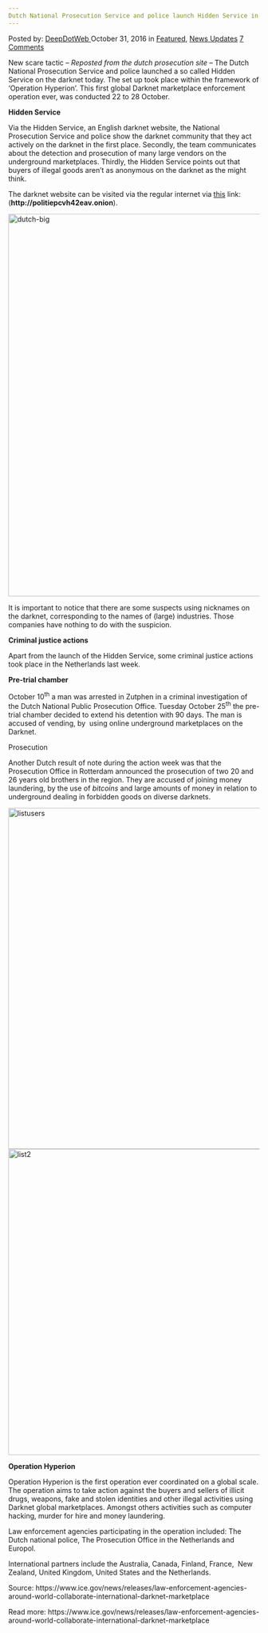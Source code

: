 ```yaml
---
Dutch National Prosecution Service and police launch Hidden Service in global Darknet enforcement operation
---
```

<article class="post-listing post-16216 post type-post status-publish format-standard has-post-thumbnail hentry  tag-darknet tag-dutch tag-enforcement tag-global tag-launch tag-national tag-operation tag-police tag-prosecution tag-service">
    <div class="post-inner">
        <span>Posted by: <a href="https://www.deepdotweb.com/author/admin/" title="">DeepDotWeb </a></span>
    <span>October 31, 2016</span>
    <span>in <a href="https://www.deepdotweb.com/category/deepdot-news/" rel="category tag">Featured</a>, <a href="https://www.deepdotweb.com/category/news-updates/" rel="category tag">News Updates</a></span>
    <span><a href="https://www.deepdotweb.com/2016/10/31/dutch-national-prosecution-service-police-launch-hidden-service-global-darknet-enforcement-operation/#comments">7 Comments</a></span>
    </p>
    <div class="clear"></div>
    <div class="entry">
    <div class="grid-blok grid_2 rol-inleiding type-inhoud" data-layout="{&quot;columns&quot;:2,&quot;DimSiz&quot;:600}">
    <div class="grid-element">
    <div id="PagVld_322681" class="grid-edge">
    <div class="grid-inside">
    <div class="iprox-rich-content iprox-content">
    <p>New scare tactic<em> &#8211; Reposted from the dutch prosecution site</em> &#8211; The Dutch National Prosecution Service and police launched a so called Hidden Service on the darknet today. The set up took place within the framework of ‘Operation Hyperion’. This first global Darknet marketplace enforcement operation ever, was conducted 22 to 28 October.</p>
    </div>
    </div>
    </div>
    </div>
    </div>
    <div class="grid-blok grid_2 rol-inhoud type-inhoud has-no-link-icons" data-layout="{&quot;columns&quot;:2,&quot;DimSiz&quot;:600}">
    <div class="grid-element">
    <div id="PagVld_322682" class="grid-edge">
    <div class="grid-inside">
    <div class="iprox-rich-content iprox-content">
    <p id="h82749da4-9188-4705-b552-f31d7f3882d6"><strong>Hidden Service</strong></p>
    <p>Via the Hidden Service, an English darknet website, the National Prosecution Service and police show the darknet community that they act actively on the darknet in the first place. Secondly, the team communicates about the detection and prosecution of many large vendors on the underground marketplaces. Thirdly, the Hidden Service points out that buyers of illegal goods aren’t as anonymous on the darknet as the might think.</p>
    <p>The darknet website can be visited via the regular internet via <a class="externLink" href="https://politiepcvh42eav.onion.to">this</a> link: (<strong>http://politiepcvh42eav.onion</strong>).</p>
    <p><a href="https://www.deepdotweb.com/wp-content/uploads/2016/10/dutch-big.png"><img class="aligncenter size-full wp-image-16217" src="https://www.deepdotweb.com/wp-content/uploads/2016/10/dutch-big.png" alt="dutch-big" width="1306" height="765" srcset="https://www.deepdotweb.com/wp-content/uploads/2016/10/dutch-big.png 1306w, https://www.deepdotweb.com/wp-content/uploads/2016/10/dutch-big-300x176.png 300w, https://www.deepdotweb.com/wp-content/uploads/2016/10/dutch-big-1024x600.png 1024w" sizes="(max-width: 1306px) 100vw, 1306px" /></a></p>
    <p>It is important to notice that there are some suspects using nicknames on the darknet, corresponding to the names of (large) industries. Those companies have nothing to do with the suspicion.</p>
    <p id="h9bafa314-1d1c-45b0-a799-54bba4064bdf"><strong>Criminal justice actions</strong></p>
    <p>Apart from the launch of the Hidden Service, some criminal justice actions took place in the Netherlands last week.</p>
    <p id="he4bdb32c-3e58-478d-b1ab-502380c3b1ca"><strong>Pre-trial chamber</strong></p>
    <p>October 10<sup>th</sup> a man was arrested in Zutphen in a criminal investigation of the Dutch National Public Prosecution Office. Tuesday October 25<sup>th</sup> the pre-trial chamber decided to extend his detention with 90 days. The man is accused of vending, by  using online underground marketplaces on the Darknet.</p>
    <p id="h7a6bc8a9-9289-4028-b935-2482df3eefce">Prosecution</p>
    <p>Another Dutch result of note during the action week was that the Prosecution Office in Rotterdam announced the prosecution of two 20 and 26 years old brothers in the region. They are accused of joining money laundering, by the use of <dfn title="Bitcoins zijn ’digitale currency’ waarmee betalingen verricht kunnen worden zonder tussenkomst van een bank of andere centrale instelling">bitcoins</dfn> and large amounts of money in relation to underground dealing in forbidden goods on diverse darknets.</p>
    <p><a href="https://www.deepdotweb.com/wp-content/uploads/2016/10/listusers.png"><img class="aligncenter size-full wp-image-16220" src="https://www.deepdotweb.com/wp-content/uploads/2016/10/listusers.png" alt="listusers" width="1185" height="682" srcset="https://www.deepdotweb.com/wp-content/uploads/2016/10/listusers.png 1185w, https://www.deepdotweb.com/wp-content/uploads/2016/10/listusers-300x173.png 300w, https://www.deepdotweb.com/wp-content/uploads/2016/10/listusers-1024x589.png 1024w" sizes="(max-width: 1185px) 100vw, 1185px" /><br />
    </a><a href="https://www.deepdotweb.com/wp-content/uploads/2016/10/list2.png"><img class="aligncenter size-full wp-image-16223" src="https://www.deepdotweb.com/wp-content/uploads/2016/10/list2.png" alt="list2" width="1003" height="612" srcset="https://www.deepdotweb.com/wp-content/uploads/2016/10/list2.png 1003w, https://www.deepdotweb.com/wp-content/uploads/2016/10/list2-300x183.png 300w" sizes="(max-width: 1003px) 100vw, 1003px" /></a></p>
    <p id="h59ea0f38-f776-4cbf-9399-bfd07dd9d2ea"><strong>Operation Hyperion</strong></p>
    <p>Operation Hyperion is the first operation ever coordinated on a global scale. The operation aims to take action against the buyers and sellers of illicit drugs, weapons, fake and stolen identities and other illegal activities using Darknet global marketplaces. Amongst others activities such as computer hacking, murder for hire and money laundering.</p>
    <p>Law enforcement agencies participating in the operation included: The Dutch national police, The Prosecution Office in the Netherlands and Europol.</p>
    <p>International partners include the Australia, Canada, Finland, France,  New Zealand, United Kingdom, United States and the Netherlands.</p>
    </div>
    <p>Source: https://www.ice.gov/news/releases/law-enforcement-agencies-around-world-collaborate-international-darknet-marketplace</p>
    <p>Read more: https://www.ice.gov/news/releases/law-enforcement-agencies-around-world-collaborate-international-darknet-marketplace</p>
    </div>
    </div>
    </div>
    </div>
    </div>
    <span style="display:none"><a href="https://www.deepdotweb.com/tag/darknet/" rel="tag">darknet</a> <a href="https://www.deepdotweb.com/tag/dutch/" rel="tag">dutch</a> <a href="https://www.deepdotweb.com/tag/enforcement/" rel="tag">enforcement</a> <a href="https://www.deepdotweb.com/tag/global/" rel="tag">global</a> <a href="https://www.deepdotweb.com/tag/hidden/" rel="tag">hidden</a> <a href="https://www.deepdotweb.com/tag/launch/" rel="tag">launch</a> <a href="https://www.deepdotweb.com/tag/national/" rel="tag">national</a> <a href="https://www.deepdotweb.com/tag/operation/" rel="tag">operation</a> <a href="https://www.deepdotweb.com/tag/police/" rel="tag">police</a> <a href="https://www.deepdotweb.com/tag/prosecution/" rel="tag">prosecution</a> <a href="https://www.deepdotweb.com/tag/service/" rel="tag">service</a></span> <span style="display:none" class="updated">2016-10-31</span>
    <div style="display:none" class="vcard author" itemprop="author" itemscope itemtype="http://schema.org/Person"><strong class="fn" itemprop="name"><a href="https://www.deepdotweb.com/author/admin/" title="Posts by DeepDotWeb" rel="author">DeepDotWeb</a></strong></div>
    </div>
</article>

